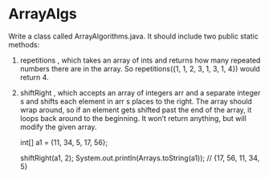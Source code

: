 # ArrayAlgs
Write a class called ArrayAlgorithms.java. It should include two public static methods:
1) repetitions , which takes an array of ints and returns how many repeated numbers there are in the array. So repetitions({1, 1, 2, 3, 1, 3, 1, 4}) would return 4.

2) shiftRight , which accepts an array of integers arr and a separate integer s and shifts each element in arr s places to the right. The array should wrap around, so if an element gets shifted past the end of the array, it loops back around to the beginning. It won’t return anything, but will modify the given array.
	
	int[] a1 = {11, 34, 5, 17, 56};
	
	shiftRight(a1, 2);
  System.out.println(Arrays.toString(a1));
  // {17, 56, 11, 34, 5}


